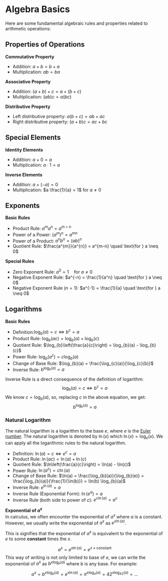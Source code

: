# Algebra Basics
Here are some fundamental algebraic rules and properties related to arithmetic operations:


## Properties of Operations
**Commutative Property**
- Addition: $a + b = b + a$
- Multiplication: $ab = ba$

**Associative Property**
- Addition: $(a + b) + c = a + (b + c)$
- Multiplication: $(ab)c = a (bc)$

**Distributive Property**
- Left distributive property: $a  (b + c) = a  b + a  c$
- Right distributive property: $(a + b)  c = a  c + b  c$

## Special Elements
**Identity Elements**
- Addition: $a + 0 = a$
- Multiplication: $a \cdot 1 = a$

**Inverse Elements**
- Addition: $a + (-a) = 0$
- Multiplication: $a  \frac{1}{a} = 1$ for $a \neq 0$

## Exponents
**Basic Rules**
- Product Rule: $a^{m}  a^{n} = a^{m+n}$
- Power of a Power: $(a^{m})^{n} = a^{mn}$
- Power of a Product: $a^{n}  b^{n} = (ab)^{n}$
- Quotient Rule: $\frac{a^{m}}{a^{n}} = a^{m-n} \quad \text{for } a \neq 0$

**Special Rules**
- Zero Exponent Rule: $a^{0} = 1 \quad \text{for } a \neq 0$
- Negative Exponent Rule: $a^{-n} = \frac{1}{a^n} \quad \text{for } a \neq 0$
- Negative Exponent Rule ($n=1$): $a^{-1} = \frac{1}{a} \quad \text{for } a \neq 0$

## Logarithms
**Basic Rules**
- Definition:$\log_{b}(a) = c \iff b^{c} = a$
- Product Rule: $\log_{b}(ac) = \log_{b}(a) + \log_{b}(c)$
- Quotient Rule: $\log_{b}\left(\frac{a}{c}\right) = \log_{b}(a) - \log_{b}(c)$
- Power Rule: $\log_{b}(a^{c}) = c \log_{b}(a)$
- Change of Base Rule: $\log_{b}(a) = \frac{\log_{c}(a)}{\log_{c}(b)}$
- Inverse Rule: $b^{\log_{b}(a)} = a$

Inverse Rule is a direct consequence of the definition of logarithm:
$$\log_{b}(a) = c \iff b^{c} = a$$
We know $c = \log_{b}(a)$, so, replacing $c$ in the above equation, we get:
$$b^{\log_{b}(a)} = a$$


### Natural Logarithm
The natural logarithm is a logarithm to the base $e$, where $e$ is the [Euler number](euler_number.md). The natural logarithm is denoted by $\ln(x)$ which $\ln(x) = \log_{e}(x)$. We can apply all the logarithmic rules to the natural logarithm.

- Definition: $\ln(a) = c \iff e^{c} = a$
- Product Rule: $\ln(ac) = \ln(a) + \ln(c)$
- Quotient Rule: $\ln\left(\frac{a}{c}\right) = \ln(a) - \ln(c)$
- Power Rule: $\ln(a^{c}) = c \ln(a)$
- Change of Base Rule: $\ln(a) = \frac{\log_{b}(a)}{\log_{b}(e)} = \frac{\log_{b}(a)}{\frac{1}{\ln(b)}} = \ln(b) \log_{b}(a)$
- Inverse Rule: $e^{\ln(a)} = a$
- Inverse Rule (Exponential Form): $\ln(e^{a}) = a$
- Inverse Rule (both side to power of $c$): $e^{c \ln(a)} = a^{c}$

**Exponential of $a^{x}$**<br>
In calculus, we often encounter the exponential of $a^{x}$ where $a$ is a constant. However, we usually write the exponential of $a^{x}$ as $e^{x \ln(a)}$.

This is signifies that the exponential of $a^{x}$ is equivalent to the exponential of $e$ to some **constant** times the $x$.

$$ a^{x} = e^{x \ln(a)} = e^{x \times \text{constant}}$$
This way of writing is not only limited to base of $e$, we can write the exponential of $a^{x}$ as $b^{x \log_{b}(a)}$ where $b$ is any base. For example:

$$a^{x} = b^{x \log_{b}(a)} = e^{x \ln(a)} = \pi^{x \log_{\pi}(a)} = 42^{x \log_{42}(a)} = \ldots$$
